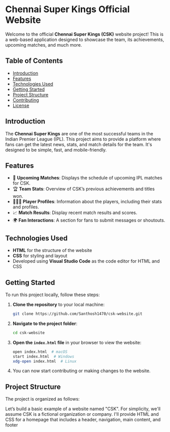 # Chennai Super Kings Official Website

Welcome to the official **Chennai Super Kings (CSK)** website project! This is a web-based application designed to showcase the team, its achievements, upcoming matches, and much more.

## Table of Contents
- [Introduction](#introduction)
- [Features](#features)
- [Technologies Used](#technologies-used)
- [Getting Started](#getting-started)
- [Project Structure](#project-structure)
- [Contributing](#contributing)
- [License](#license)

## Introduction
The **Chennai Super Kings** are one of the most successful teams in the Indian Premier League (IPL). This project aims to provide a platform where fans can get the latest news, stats, and match details for the team. It's designed to be simple, fast, and mobile-friendly.

## Features
- 📅 **Upcoming Matches**: Displays the schedule of upcoming IPL matches for CSK.
- 🏆 **Team Stats**: Overview of CSK’s previous achievements and titles won.
- 🧑‍🤝‍🧑 **Player Profiles**: Information about the players, including their stats and profiles.
- 📈 **Match Results**: Display recent match results and scores.
- 🌍 **Fan Interactions**: A section for fans to submit messages or shoutouts.

## Technologies Used
- **HTML** for the structure of the website
- **CSS** for styling and layout
- Developed using **Visual Studio Code** as the code editor for HTML and CSS

## Getting Started
To run this project locally, follow these steps:

1. **Clone the repository** to your local machine:
    ```bash
    git clone https://github.com/Santhosh1470/csk-website.git
    ```

2. **Navigate to the project folder**:
    ```bash
    cd csk-website
    ```

3. **Open the `index.html` file** in your browser to view the website:
    ```bash
    open index.html  # macOS
    start index.html  # Windows
    xdg-open index.html  # Linux
    ```

4. You can now start contributing or making changes to the website.

## Project Structure
The project is organized as follows:

 Let’s build a basic example of a website named "CSK". For simplicity, we'll assume CSK is a fictional organization or company. I'll provide HTML and CSS for a homepage that includes a header, navigation, main content, and footer
